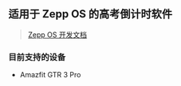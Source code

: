 ## 适用于 Zepp OS 的高考倒计时软件
> [Zepp OS 开发文档](https://docs.zepp.com/zh-cn/docs/intro/ "Zepp OS 开发文档")

### 目前支持的设备
- Amazfit GTR 3 Pro